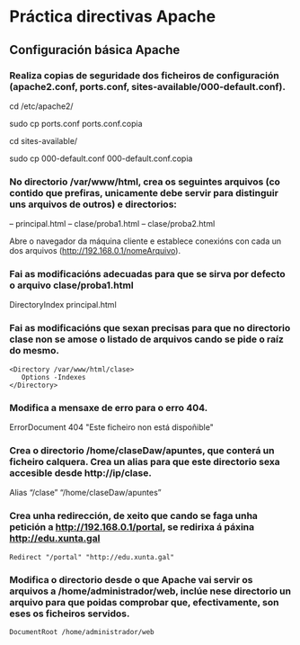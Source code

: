 # Práctica directivas Apache

## Configuración básica Apache 

### Realiza copias de seguridade dos ficheiros de configuración (apache2.conf, ports.conf, sites-available/000-default.conf).

cd /etc/apache2/

sudo cp ports.conf ports.conf.copia

cd sites-available/

sudo cp 000-default.conf 000-default.conf.copia



### No directorio /var/www/html, crea os seguintes arquivos (co contido que prefiras, unicamente debe servir para distinguir uns arquivos de outros) e directorios:
–	principal.html
–	clase/proba1.html
–	clase/proba2.html

Abre o navegador da máquina cliente e establece conexións con cada un dos arquivos (http://192.168.0.1/nomeArquivo). 

### Fai as modificacións adecuadas para que se sirva por defecto o arquivo clase/proba1.html

DirectoryIndex principal.html

### Fai as modificacións que sexan precisas para que no directorio clase non se amose o listado de arquivos cando se pide o raíz do mesmo.

	<Directory /var/www/html/clase>
	   Options -Indexes
	</Directory>

### Modifica a mensaxe de erro para o erro 404.

ErrorDocument 404 "Este ficheiro non está dispoñible"

### Crea o directorio /home/claseDaw/apuntes, que conterá un ficheiro calquera. Crea un alias para que este directorio sexa accesible desde http://ip/clase. 

Alias “/clase”  “/home/claseDaw/apuntes”

### Crea unha redirección, de xeito que cando se faga unha petición a http://192.168.0.1/portal, se redirixa á páxina http://edu.xunta.gal

	Redirect "/portal" "http://edu.xunta.gal"

### Modifica o directorio desde o que Apache vai servir os arquivos a /home/administrador/web, inclúe nese directorio un arquivo para que poidas comprobar que, efectivamente, son eses os ficheiros servidos.

    DocumentRoot /home/administrador/web
